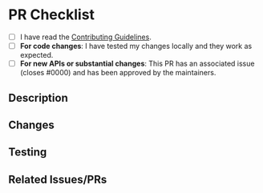 # PR Checklist

- [ ] I have read the [Contributing Guidelines](https://github.com/mkeithX/mkeithx.github.io/blob/main/CONTRIBUTING.md).
- [ ] **For code changes**: I have tested my changes locally and they work as expected.
- [ ] **For new APIs or substantial changes**: This PR has an associated issue (closes #0000) and has been approved by the maintainers.

## Description
<!-- Briefly describe the purpose of this PR. -->

## Changes
<!-- List the changes made in this PR. -->

## Testing
<!-- Describe how to test the changes and the expected behavior. Provide steps or links if necessary. -->

## Related Issues/PRs
<!-- Reference any related issues or pull requests. -->
